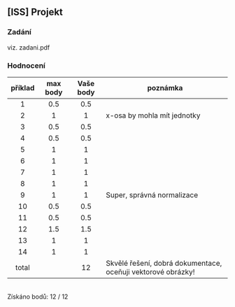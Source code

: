 ## [ISS] Projekt

### Zadání

viz. zadani.pdf

### Hodnocení 

| **příklad** | **max body** | **Vaše body** | **poznámka** |
|:---:|:----:|:----:|-------------------------------------|
| 1|0.5|0.5| |
| 2|1|1|x-osa by mohla mít jednotky |
| 3|0.5|0.5| |
| 4|0.5|0.5| |
| 5|1|1| |
| 6|1|1| |
| 7|1|1| |
| 8|1|1| |
| 9|1|1|Super, správná normalizace |
| 10|0.5|0.5| |
| 11|0.5|0.5| |
| 12|1.5|1.5| |
| 13|1|1| |
| 14|1|1| |
| total||12|Skvělé řešení, dobrá dokumentace, oceňuji vektorové obrázky! |

&nbsp;\
Získáno bodů: 12 / 12
